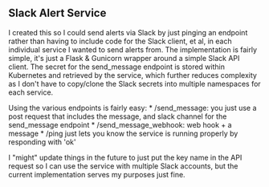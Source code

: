 ## Slack Alert Service

I created this so I could send alerts via Slack by just pinging an endpoint rather than having to include code for the Slack client, et al, in each individual service I wanted to send alerts from. The implementation is fairly simple, it's just a Flask & Gunicorn wrapper around a simple Slack API client. The secret for the send_message endpoint is stored within Kubernetes and retrieved by the service, which further reduces complexity as I don't have to copy/clone the Slack secrets into multiple namespaces for each service.

Using the various endpoints is fairly easy:
    * /send_message: you just use a post request that includes the message, and slack channel for the send_message endpoint
    * /send_message_webhook: web hook + a message 
    * /ping just lets you know the service is running properly by responding with 'ok' 

I "might" update things in the future to just put the key name in the API request so I can use the service with multiple Slack accounts, but the current implementation serves my purposes just fine. 